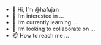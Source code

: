 - 👋 Hi, I’m @hafujan
- 👀 I’m interested in ...
- 🌱 I’m currently learning ...
- 💞️ I’m looking to collaborate on ...
- 📫 How to reach me ...

<!---
hafujan/hafujan is a ✨ special ✨ repository because its `README.md` (this file) appears on your GitHub profile.
You can click the Preview link to take a look at your changes.
--->
